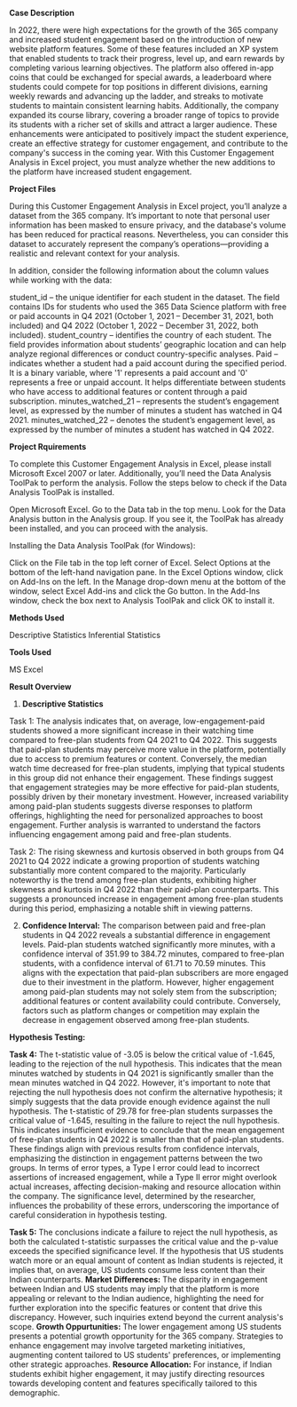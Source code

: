 **Case Description**

In 2022, there were high expectations for the growth of the 365 company and increased student engagement based on the introduction of new website platform features. Some of these features included an XP system that enabled students to track their progress, level up, and earn rewards by completing various learning objectives. The platform also offered in-app coins that could be exchanged for special awards, a leaderboard where students could compete for top positions in different divisions, earning weekly rewards and advancing up the ladder, and streaks to motivate students to maintain consistent learning habits. Additionally, the company expanded its course library, covering a broader range of topics to provide its students with a richer set of skills and attract a larger audience. These enhancements were anticipated to positively impact the student experience, create an effective strategy for customer engagement, and contribute to the company's success in the coming year. With this Customer Engagement Analysis in Excel project, you must analyze whether the new additions to the platform have increased student engagement.

**Project Files**

During this Customer Engagement Analysis in Excel project, you’ll analyze a dataset from the 365 company. It’s important to note that personal user information has been masked to ensure privacy, and the database's volume has been reduced for practical reasons. Nevertheless, you can consider this dataset to accurately represent the company’s operations—providing a realistic and relevant context for your analysis.

In addition, consider the following information about the column values while working with the data:

student_id – the unique identifier for each student in the dataset. The field contains IDs for students who used the 365 Data Science platform with free or paid accounts in Q4 2021 (October 1, 2021 – December 31, 2021, both included) and Q4 2022 (October 1, 2022 – December 31, 2022, both included).
student_country – identifies the country of each student. The field provides information about students’ geographic location and can help analyze regional differences or conduct country-specific analyses.
Paid – indicates whether a student had a paid account during the specified period. It is a binary variable, where '1' represents a paid account and '0' represents a free or unpaid account. It helps differentiate between students who have access to additional features or content through a paid subscription.
minutes_watched_21 – represents the student’s engagement level, as expressed by the number of minutes a student has watched in Q4 2021.
minutes_watched_22 – denotes the student’s engagement level, as expressed by the number of minutes a student has watched in Q4 2022.

**Project Rquirements**

To complete this Customer Engagement Analysis in Excel, please install Microsoft Excel 2007 or later. Additionally, you’ll need the Data Analysis ToolPak to perform the analysis. Follow the steps below to check if the Data Analysis ToolPak is installed.

Open Microsoft Excel.
Go to the Data tab in the top menu.
Look for the Data Analysis button in the Analysis group. If you see it, the ToolPak has already been installed, and you can proceed with the analysis.

Installing the Data Analysis ToolPak (for Windows):

Click on the File tab in the top left corner of Excel.
Select Options at the bottom of the left-hand navigation pane.
In the Excel Options window, click on Add-Ins on the left.
In the Manage drop-down menu at the bottom of the window, select Excel Add-ins and click the Go button.
In the Add-Ins window, check the box next to Analysis ToolPak and click OK to install it.

**Methods Used**

Descriptive Statistics
Inferential Statistics

**Tools Used**

MS Excel

**Result Overview**

1. **Descriptive Statistics**

Task 1: The analysis indicates that, on average, low-engagement-paid students showed a more significant increase in their watching time compared to free-plan students from Q4 2021 to Q4 2022. This suggests that paid-plan students may perceive more value in the platform, potentially due to access to premium features or content. Conversely, the median watch time decreased for free-plan students, implying that typical students in this group did not enhance their engagement. These findings suggest that engagement strategies may be more effective for paid-plan students, possibly driven by their monetary investment. However, increased variability among paid-plan students suggests diverse responses to platform offerings, highlighting the need for personalized approaches to boost engagement. Further analysis is warranted to understand the factors influencing engagement among paid and free-plan students.

Task 2: The rising skewness and kurtosis observed in both groups from Q4 2021 to Q4 2022 indicate a growing proportion of students watching substantially more content compared to the majority. Particularly noteworthy is the trend among free-plan students, exhibiting higher skewness and kurtosis in Q4 2022 than their paid-plan counterparts. This suggests a pronounced increase in engagement among free-plan students during this period, emphasizing a notable shift in viewing patterns.

2. **Confidence Interval:** The comparison between paid and free-plan students in Q4 2022 reveals a substantial difference in engagement levels. Paid-plan students watched significantly more minutes, with a confidence interval of 351.99 to 384.72 minutes, compared to free-plan students, with a confidence interval of 61.71 to 70.59 minutes. This aligns with the expectation that paid-plan subscribers are more engaged due to their investment in the platform. However, higher engagement among paid-plan students may not solely stem from the subscription; additional features or content availability could contribute. Conversely, factors such as platform changes or competition may explain the decrease in engagement observed among free-plan students.

**Hypothesis Testing:**

**Task 4:** The t-statistic value of -3.05 is below the critical value of -1.645, leading to the rejection of the null hypothesis. This indicates that the mean minutes watched by students in Q4 2021 is significantly smaller than the mean minutes watched in Q4 2022. However, it's important to note that rejecting the null hypothesis does not confirm the alternative hypothesis; it simply suggests that the data provide enough evidence against the null hypothesis. The t-statistic of 29.78 for free-plan students surpasses the critical value of -1.645, resulting in the failure to reject the null hypothesis. This indicates insufficient evidence to conclude that the mean engagement of free-plan students in Q4 2022 is smaller than that of paid-plan students. These findings align with previous results from confidence intervals, emphasizing the distinction in engagement patterns between the two groups. In terms of error types, a Type I error could lead to incorrect assertions of increased engagement, while a Type II error might overlook actual increases, affecting decision-making and resource allocation within the company. The significance level, determined by the researcher, influences the probability of these errors, underscoring the importance of careful consideration in hypothesis testing.

**Task 5:** The conclusions indicate a failure to reject the null hypothesis, as both the calculated t-statistic surpasses the critical value and the p-value exceeds the specified significance level. If the hypothesis that US students watch more or an equal amount of content as Indian students is rejected, it implies that, on average, US students consume less content than their Indian counterparts.
**Market Differences:** The disparity in engagement between Indian and US students may imply that the platform is more appealing or relevant to the Indian audience, highlighting the need for further exploration into the specific features or content that drive this discrepancy. However, such inquiries extend beyond the current analysis's scope.
**Growth Oppurtunities:** The lower engagement among US students presents a potential growth opportunity for the 365 company. Strategies to enhance engagement may involve targeted marketing initiatives, augmenting content tailored to US students' preferences, or implementing other strategic approaches.
**Resource Allocation:** For instance, if Indian students exhibit higher engagement, it may justify directing resources towards developing content and features specifically tailored to this demographic.
